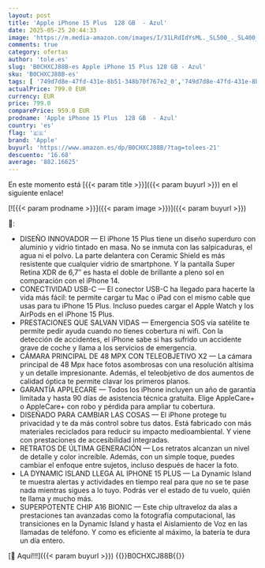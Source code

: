 ```yaml
---
layout: post
title: 'Apple iPhone 15 Plus  128 GB  - Azul'
date: 2025-05-25 20:44:33
image: 'https://m.media-amazon.com/images/I/31LRdIdYsML._SL500_._SL400_.jpg'
comments: true
category: ofertas
author: 'tole.es'
slug: 'B0CHXCJ88B-es Apple iPhone 15 Plus 128 GB - Azul'
sku: 'B0CHXCJ88B-es'
tags: [ '749d7d8e-47fd-431e-8b51-348b70f767e2_0','749d7d8e-47fd-431e-8b51-348b70f767e2_601','749d7d8e-47fd-431e-8b51-348b70f767e2_6901','749d7d8e-47fd-431e-8b51-348b70f767e2_701','Apple','Arborist Merchandising Root','Comunicación móvil y accesorios','Electrónica','Móviles','Móviles y smartphones libres','Self Service','Special Features Stores','Wireless category page - Apple smartphones','Wireless category page - Smartphones','apple','iphone','🇪🇸', ]
actualPrice: 799.0 EUR
currency: EUR
price: 799.0
comparePrice: 959.0 EUR
prodname: 'Apple iPhone 15 Plus  128 GB  - Azul'
country: 'es'
flag: '🇪🇸'
brand: 'Apple'
buyurl: 'https://www.amazon.es/dp/B0CHXCJ88B/?tag=tolees-21'
descuento: '16.68'
average: '882.16625'
---
```


En este momento está [{{< param title >}}]({{< param buyurl >}}) en el siguiente enlace!

[![{{< param prodname >}}]({{< param image >}})]({{< param buyurl >}})

🔎:

- DISEÑO INNOVADOR — El iPhone 15 Plus tiene un diseño superduro con aluminio y vidrio tintado en masa. No se inmuta con las salpicaduras, el agua ni el polvo. La parte delantera con Ceramic Shield es más resistente que cualquier vidrio de smartphone. Y la pantalla Super Retina XDR de 6,7″ es hasta el doble de brillante a pleno sol en comparación con el iPhone 14.
- CONECTIVIDAD USB-C — El conector USB-C ha llegado para hacerte la vida más fácil: te permite cargar tu Mac o iPad con el mismo cable que usas para tu iPhone 15 Plus. Incluso puedes cargar el Apple Watch y los AirPods en el iPhone 15 Plus.
- PRESTACIONES QUE SALVAN VIDAS — Emergencia SOS vía satélite te permite pedir ayuda cuando no tienes cobertura ni wifi. Con la detección de accidentes, el iPhone sabe si has sufrido un accidente grave de coche y llama a los servicios de emergencia.
- CÁMARA PRINCIPAL DE 48 MPX CON TELEOBJETIVO X2 — La cámara principal de 48 Mpx hace fotos asombrosas con una resolución altísima y un detalle impresionante. Además, el teleobjetivo de dos aumentos de calidad óptica te permite clavar los primeros planos.
- GARANTÍA APPLECARE — Todos los iPhone incluyen un año de garantía limitada y hasta 90 días de asistencia técnica gratuita. Elige AppleCare+ o AppleCare+ con robo y pérdida para ampliar tu cobertura.
- DISEÑADO PARA CAMBIAR LAS COSAS — El iPhone protege tu privacidad y te da más control sobre tus datos. Está fabricado con más materiales reciclados para reducir su impacto medioambiental. Y viene con prestaciones de accesibilidad integradas.
- RETRATOS DE ÚLTIMA GENERACIÓN — Los retratos alcanzan un nivel de detalle y color increíble. Además, con un simple toque, puedes cambiar el enfoque entre sujetos, incluso después de hacer la foto.
- LA DYNAMIC ISLAND LLEGA AL IPHONE 15 PLUS — La Dynamic Island te muestra alertas y actividades en tiempo real para que no se te pase nada mientras sigues a lo tuyo. Podrás ver el estado de tu vuelo, quién te llama y mucho más.
- SUPERPOTENTE CHIP A16 BIONIC — Este chip ultraveloz da alas a prestaciones tan avanzadas como la fotografía computacional, las transiciones en la Dynamic Island y hasta el Aislamiento de Voz en las llamadas de teléfono. Y como es eficiente al máximo, la batería te dura un día entero.

[🛒 Aquí!!!]({{< param buyurl >}})
{{<world>}}B0CHXCJ88B{{</world>}}
